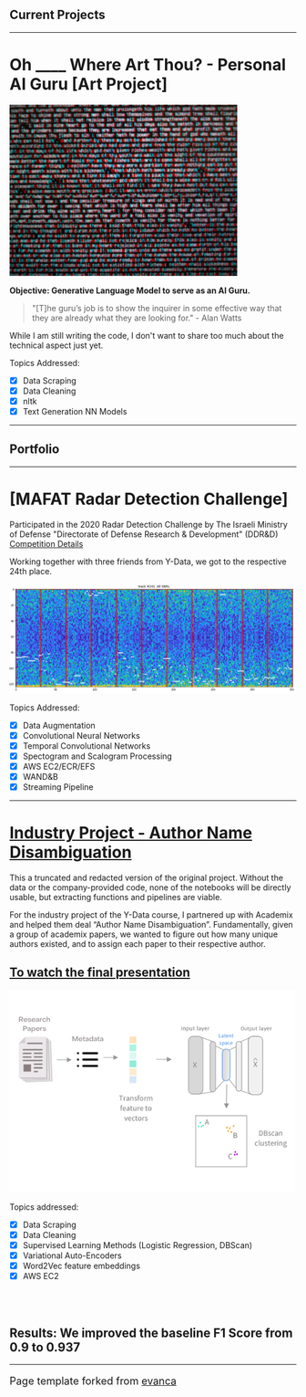 ## Current Projects
---

# Oh ____ Where Art Thou? - Personal AI Guru [Art Project]
<img src="images/AI_Guru_logo_small.png?raw=true"/>

**Objective: Generative Language Model to serve as an AI Guru.**

> "[T]he guru’s job is to show the inquirer in some effective way that they are already what they are looking for." - Alan Watts 

While I am still writing the code, I don't want to share too much about the technical aspect just yet.

Topics Addressed:<br>
- [x] Data Scraping
- [x] Data Cleaning
- [x] nltk
- [x] Text Generation NN Models

---

## Portfolio

---

# [MAFAT Radar Detection Challenge]

Participated in the 2020 Radar Detection Challenge by The Israeli Ministry of Defense "Directorate of Defense Research & Development" (DDR&D) <br>
<a href="https://competitions.codalab.org/competitions/25389#learn_the_details"> Competition Details </a> <br>

Working together with three friends from Y-Data, we got to the respective 24th place.

<img src="images/mafat_spectro.png?raw=true"/>

Topics Addressed: <br>
- [x] Data Augmentation
- [x] Convolutional Neural Networks
- [x] Temporal Convolutional Networks
- [x] Spectogram and Scalogram Processing
- [x] AWS EC2/ECR/EFS
- [x] WAND&B
- [x] Streaming Pipeline

---

# [Industry Project - Author Name Disambiguation](https://github.com/ShaulSolomon/academix-ydata-project-truncated)

This a truncated and redacted version of the original project. Without the data or the company-provided code, none of the notebooks will be directly usable, but extracting functions and pipelines are viable.

For the industry project of the Y-Data course, I partnered up with Academix and helped them deal “Author Name Disambiguation”. Fundamentally, given a group of academix papers, we wanted to figure out how many unique authors existed, and to assign each paper to their respective author.

## [To watch the final presentation](https://tinyurl.com/y3lepbkz)

<img src="images/Research Papers.png?raw=true"/>

Topics addressed:
<br>
- [x] Data Scraping
- [x] Data Cleaning
- [x] Supervised Learning Methods (Logistic Regression, DBScan)
- [x] Variational Auto-Encoders
- [x] Word2Vec feature embeddings
- [x] AWS EC2

<br><br>
## Results: **We improved the baseline F1 Score from 0.9 to 0.937**

---
<p style="font-size:18px">Page template forked from <a href="https://github.com/evanca/quick-portfolio">evanca</a></p>
<!-- Remove above link if you don't want to attibute -->
